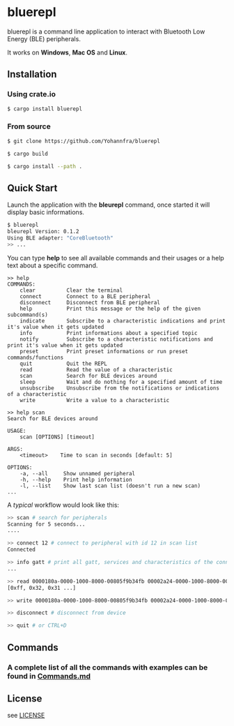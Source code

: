 # bluerepl

bluerepl is a command line application to interact with Bluetooth Low Energy (BLE) peripherals.

It works on **Windows**, **Mac OS** and **Linux**.

## Installation

### Using crate.io

```bash
$ cargo install bluerepl
```

### From source

```bash
$ git clone https://github.com/Yohannfra/bluerepl

$ cargo build

$ cargo install --path .
```

## Quick Start

Launch the application with the **bleurepl** command, once started it will display basic informations.

```bash
$ bluerepl
bleurepl Version: 0.1.2
Using BLE adapter: "CoreBluetooth"
>> ...
```

You can type **help** to see all available commands and their usages or a help text about a specific command.

```
>> help
COMMANDS:
    clear          Clear the terminal
    connect        Connect to a BLE peripheral
    disconnect     Disconnect from BLE peripheral
    help           Print this message or the help of the given subcommand(s)
    indicate       Subscribe to a characteristic indications and print it's value when it gets updated
    info           Print informations about a specified topic
    notify         Subscribe to a characteristic notifications and print it's value when it gets updated
    preset         Print preset informations or run preset commands/functions
    quit           Quit the REPL
    read           Read the value of a characteristic
    scan           Search for BLE devices around
    sleep          Wait and do nothing for a specified amount of time
    unsubscribe    Unsubscribe from the notifications or indications of a characteristic
    write          Write a value to a characteristic

>> help scan
Search for BLE devices around

USAGE:
    scan [OPTIONS] [timeout]

ARGS:
    <timeout>    Time to scan in seconds [default: 5]

OPTIONS:
    -a, --all     Show unnamed peripheral
    -h, --help    Print help information
    -l, --list    Show last scan list (doesn't run a new scan)
...
```

A *typical* workflow would look like this:

```bash
>> scan # search for peripherals 
Scanning for 5 seconds...
....

>> connect 12 # connect to peripheral with id 12 in scan list
Connected

>> info gatt # print all gatt, services and characteristics of the connected peripheral
...

>> read 0000180a-0000-1000-8000-00805f9b34fb 00002a24-0000-1000-8000-00805f9b34fb # read a characteristic value
[0xff, 0x32, 0x31 ...]

>> write 0000180a-0000-1000-8000-00805f9b34fb 00002a24-0000-1000-8000-00805f9b34fb "0x12 0x44" # write a characteristic value

>> disconnect # disconnect from device

>> quit # or CTRL+D
```

## Commands

### A complete list of all the commands with examples can be found in [Commands.md](./Commands.md)

## License

see [LICENSE](./LICENSE)
